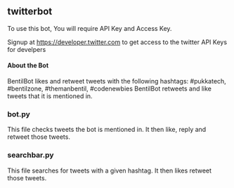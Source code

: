 ## twitterbot
To use this bot,
You will require API Key and Access Key.

Signup at https://developer.twitter.com to get access to the twitter API Keys for develpers

#### About the Bot 
BentilBot likes and retweet tweets with the following hashtags: #pukkatech, #bentilzone, #themanbentil, #codenewbies
BentilBot retweets and like tweets that it is mentioned in.
### bot.py
This file checks tweets the bot is mentioned in.
It then like, reply and retweet those tweets.

### searchbar.py
This file searches for tweets with a given hashtag.
It then likes retweet those tweets.

